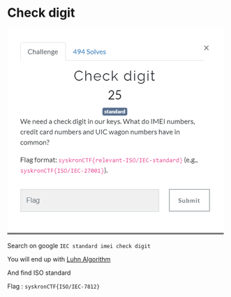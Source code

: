 # Check digit

![](../../assets/Trivia/check-digit_1.png)

Search on google `IEC standard imei check digit` 

You will end up with [Luhn Algorithm](https://en.wikipedia.org/wiki/Luhn_algorithm)

And find ISO standard

Flag : `syskronCTF{ISO/IEC-7812}`

